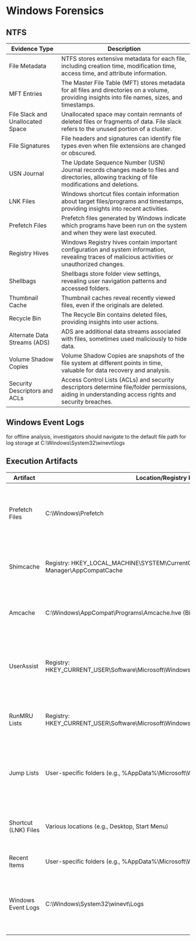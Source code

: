 
# Windows Forensics 
## NTFS

| Evidence Type                  | Description                                                                                                                                     |
|--------------------------------|-------------------------------------------------------------------------------------------------------------------------------------------------|
| File Metadata                  | NTFS stores extensive metadata for each file, including creation time, modification time, access time, and attribute information.                |
| MFT Entries                    | The Master File Table (MFT) stores metadata for all files and directories on a volume, providing insights into file names, sizes, and timestamps.|
| File Slack and Unallocated Space | Unallocated space may contain remnants of deleted files or fragments of data. File slack refers to the unused portion of a cluster.               |
| File Signatures                | File headers and signatures can identify file types even when file extensions are changed or obscured.                                           |
| USN Journal                    | The Update Sequence Number (USN) Journal records changes made to files and directories, allowing tracking of file modifications and deletions.     |
| LNK Files                      | Windows shortcut files contain information about target files/programs and timestamps, providing insights into recent activities.                  |
| Prefetch Files                 | Prefetch files generated by Windows indicate which programs have been run on the system and when they were last executed.                        |
| Registry Hives                 | Windows Registry hives contain important configuration and system information, revealing traces of malicious activities or unauthorized changes.  |
| Shellbags                      | Shellbags store folder view settings, revealing user navigation patterns and accessed folders.                                                    |
| Thumbnail Cache                | Thumbnail caches reveal recently viewed files, even if the originals are deleted.                                                                |
| Recycle Bin                    | The Recycle Bin contains deleted files, providing insights into user actions.                                                                    |
| Alternate Data Streams (ADS)   | ADS are additional data streams associated with files, sometimes used maliciously to hide data.                                                    |
| Volume Shadow Copies           | Volume Shadow Copies are snapshots of the file system at different points in time, valuable for data recovery and analysis.                        |
| Security Descriptors and ACLs  | Access Control Lists (ACLs) and security descriptors determine file/folder permissions, aiding in understanding access rights and security breaches.|


## Windows Event Logs
for offline analysis, investigators should navigate to the default file path for log storage at C:\Windows\System32\winevt\logs


## Execution Artifacts

| Artifact          | Location/Registry Key                                           | Data Stored                                                                                       |
|-------------------|-----------------------------------------------------------------|---------------------------------------------------------------------------------------------------|
| Prefetch Files    | C:\Windows\Prefetch                                             | Metadata about executed applications (file paths, timestamps, execution count)                    |
| Shimcache         | Registry: HKEY_LOCAL_MACHINE\SYSTEM\CurrentControlSet\Control\Session Manager\AppCompatCache | Program execution details (file paths, timestamps, flags)                                         |
| Amcache           | C:\Windows\AppCompat\Programs\Amcache.hve (Binary Registry Hive) | Application details (file paths, sizes, digital signatures, timestamps)                            |
| UserAssist        | Registry: HKEY_CURRENT_USER\Software\Microsoft\Windows\CurrentVersion\Explorer\UserAssist | Executed program details (application names, execution counts, timestamps)                         |
| RunMRU Lists      | Registry: HKEY_CURRENT_USER\Software\Microsoft\Windows\CurrentVersion\Explorer\RunMRU     | Recently executed programs and their command lines                                                |
| Jump Lists        | User-specific folders (e.g., %AppData%\Microsoft\Windows\Recent) | Recently accessed files, folders, and tasks associated with applications                          |
| Shortcut (LNK) Files | Various locations (e.g., Desktop, Start Menu)                 | Target executable, file paths, timestamps, user interactions                                      |
| Recent Items      | User-specific folders (e.g., %AppData%\Microsoft\Windows\Recent) | Recently accessed files                                                                           |
| Windows Event Logs | C:\Windows\System32\winevt\Logs                                | Various event logs containing process creation, termination, and other events                      |
